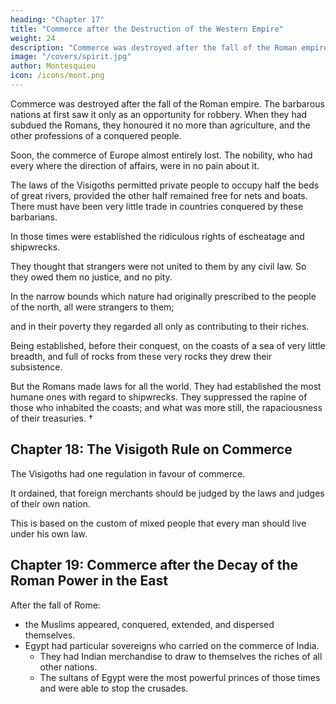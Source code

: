 ```yaml
---
heading: "Chapter 17"
title: "Commerce after the Destruction of the Western Empire"
weight: 24
description: "Commerce was destroyed after the fall of the Roman empire. The barbarous nations at first saw it only as an opportunity for robbery"
image: "/covers/spirit.jpg"
author: Montesquieu
icon: /icons/mont.png
---
```




Commerce was destroyed after the fall of the Roman empire. The barbarous nations at first saw it only as an opportunity for robbery. When they had subdued the Romans, they honoured it no more than agriculture, and the other professions of a conquered people.

Soon, the commerce of Europe almost entirely lost. The nobility, who had every where the direction of affairs, were in no pain about it.

The laws of the Visigoths permitted private people to occupy half the beds of great rivers, provided the other half remained free for nets and boats. There must have been very little trade in countries conquered by these barbarians.

In those times were established the ridiculous rights of escheatage and shipwrecks.

They thought that strangers were not united to them by any civil law. So they owed them no justice, and no pity.

In the narrow bounds which nature had originally prescribed to the people of the north, all were strangers to them;

and in their poverty they regarded all only as contributing to their riches.

Being established, before their conquest, on the coasts of a sea of very little breadth, and full of rocks from these very rocks they drew their subsistence.

But the Romans made laws for all the world. They had established the most humane ones with regard to shipwrecks. They suppressed the rapine of those who inhabited the coasts; and what was more still, the rapaciousness of their treasuries. †


## Chapter 18: The Visigoth Rule on Commerce

The Visigoths had one regulation in favour of commerce.

It ordained, that foreign merchants should be judged by the laws and judges of their own nation.

This is based on the custom of mixed people that every man should live under his own law.


## Chapter 19: Commerce after the Decay of the Roman Power in the East

After the fall of Rome:
- the Muslims appeared, conquered, extended, and dispersed themselves.
- Egypt had particular sovereigns who carried on the commerce of India. 
  - They had Indian merchandise to draw to themselves the riches of all other nations. 
  - The sultans of Egypt were the most powerful princes of those times and were able to stop the crusades.


